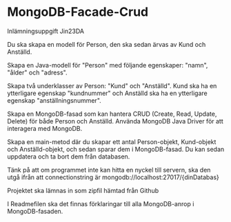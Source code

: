 # MongoDB-Facade-Crud
Inlämningsuppgift Jin23DA

Du ska skapa en modell för Person, den ska sedan ärvas av Kund och Anställd.

Skapa en Java-modell för "Person" med följande egenskaper: "namn", "ålder" och "adress".

Skapa två underklasser av Person: "Kund" och "Anställd". Kund ska ha en ytterligare egenskap "kundnummer" och Anställd ska ha en ytterligare egenskap "anställningsnummer".

Skapa en MongoDB-fasad som kan hantera CRUD (Create, Read, Update, Delete) för både Person och Anställd. 
Använda MongoDB Java Driver för att interagera med MongoDB.

Skapa en main-metod där du skapar ett antal Person-objekt, Kund-objekt och Anställd-objekt, och sedan sparar dem i MongoDB-fasad. Du kan sedan uppdatera och ta bort dem från databasen.

Tänk på att om programmet inte kan hitta en nyckel till servern, ska den utgå ifrån att connectionstring är mongodb://localhost:27017/{dinDatabas}

Projektet ska lämnas in som zipfil hämtad från Github

I Readmefilen ska det finnas förklaringar till alla MongoDB-anrop i MongoDB-fasaden.
